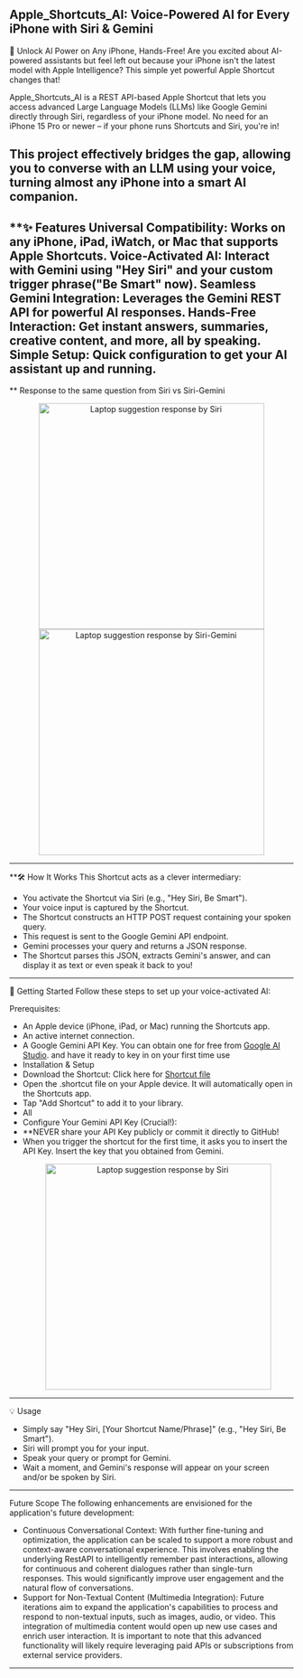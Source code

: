 ## Apple_Shortcuts_AI: Voice-Powered AI for Every iPhone with Siri & Gemini
🚀 Unlock AI Power on Any iPhone, Hands-Free!
Are you excited about AI-powered assistants but feel left out because your iPhone isn't the latest model with Apple Intelligence? This simple yet powerful Apple Shortcut changes that!

Apple_Shortcuts_AI is a REST API-based Apple Shortcut that lets you access advanced Large Language Models (LLMs) like Google Gemini directly through Siri, regardless of your iPhone model. No need for an iPhone 15 Pro or newer – if your phone runs Shortcuts and Siri, you're in!

This project effectively bridges the gap, allowing you to converse with an LLM using your voice, turning almost any iPhone into a smart AI companion.
---

**✨ Features
Universal Compatibility: Works on any iPhone, iPad, iWatch, or Mac that supports Apple Shortcuts.
Voice-Activated AI: Interact with Gemini using "Hey Siri" and your custom trigger phrase("Be Smart" now).
Seamless Gemini Integration: Leverages the Gemini REST API for powerful AI responses.
Hands-Free Interaction: Get instant answers, summaries, creative content, and more, all by speaking.
Simple Setup: Quick configuration to get your AI assistant up and running.
---

** Response to the same question from Siri vs Siri-Gemini

<p align="center">
  <img src="/screenshots/apple_laptops.jpg" width="400" alt="Laptop suggestion response by Siri">
  <img src="screenshots/AI_laptops.jpg" width="400" alt="Laptop suggestion response by Siri-Gemini">
</p>

---

**🛠️ How It Works
This Shortcut acts as a clever intermediary:

- You activate the Shortcut via Siri (e.g., "Hey Siri, Be Smart").
- Your voice input is captured by the Shortcut.
- The Shortcut constructs an HTTP POST request containing your spoken query.
- This request is sent to the Google Gemini API endpoint.
- Gemini processes your query and returns a JSON response.
- The Shortcut parses this JSON, extracts Gemini's answer, and can display it as text or even speak it back to you!
---

🚀 Getting Started
Follow these steps to set up your voice-activated AI:

Prerequisites:
- An Apple device (iPhone, iPad, or Mac) running the Shortcuts app.
- An active internet connection.
- A Google Gemini API Key. You can obtain one for free from [Google AI Studio](https://ai.google.dev/gemini-api/docs/api-key). and have it ready to key in on your first time use 
- Installation & Setup
- Download the Shortcut: Click here for [Shortcut file](https://www.icloud.com/shortcuts/3f872467ab514defb5b3ac75f8a28e1a)
- Open the .shortcut file on your Apple device. It will automatically open in the Shortcuts app.
- Tap "Add Shortcut" to add it to your library.
- All 
- Configure Your Gemini API Key (Crucial!):
- **NEVER share your API Key publicly or commit it directly to GitHub!
- When you trigger the shortcut for the first time, it asks you to insert the API Key. Insert the key that you obtained from Gemini.
  <p align="center">
  <img src="/screenshots/initial_api.jpg" width="400" alt="Laptop suggestion response by Siri">
  </p>

---

💡 Usage
- Simply say "Hey Siri, [Your Shortcut Name/Phrase]" (e.g., "Hey Siri, Be Smart").
- Siri will prompt you for your input.
- Speak your query or prompt for Gemini.
- Wait a moment, and Gemini's response will appear on your screen and/or be spoken by Siri.

---

Future Scope
The following enhancements are envisioned for the application's future development:
- Continuous Conversational Context: With further fine-tuning and optimization, the application can be scaled to support a more robust and context-aware conversational experience. This involves enabling the underlying RestAPI to intelligently remember past interactions, allowing for continuous and coherent dialogues rather than single-turn responses. This would significantly improve user engagement and the natural flow of conversations.
- Support for Non-Textual Content (Multimedia Integration): Future iterations aim to expand the application's capabilities to process and respond to non-textual inputs, such as images, audio, or video. This integration of multimedia content would open up new use cases and enrich user interaction. It is important to note that this advanced functionality will likely require leveraging paid APIs or subscriptions from external service providers.

---


